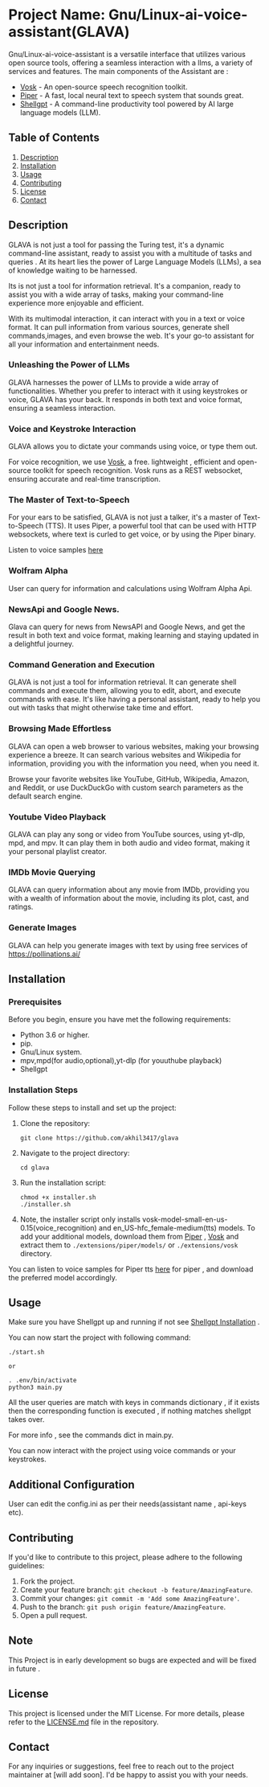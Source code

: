 # Project Name: Gnu/Linux-ai-voice-assistant(GLAVA)

Gnu/Linux-ai-voice-assistant is a versatile interface that utilizes various open source tools, offering a seamless interaction with a llms, a variety of services and features.
The main components of the Assistant are :

- [Vosk](https://alphacephei.com/vosk/) - An open-source speech recognition toolkit.
- [Piper](https://github.com/rhasspy/piper) - A fast, local neural text to speech system that sounds great.
- [Shellgpt](https://github.com/TheR1D/shell_gpt) - A command-line productivity tool powered by AI large language models (LLM).

## Table of Contents
1. [Description](#description)
2. [Installation](#installation)
3. [Usage](#usage)
4. [Contributing](#contributing)
5. [License](#license)
6. [Contact](#contact)

## Description

GLAVA is not just a tool for passing the Turing test, it's a dynamic command-line assistant, ready to assist you with a multitude of tasks and queries . At its heart lies the power of Large Language Models (LLMs), a sea of knowledge waiting to be harnessed.

Its is not just a tool for information retrieval. It's a companion, ready to assist you with a wide array of tasks, making your command-line experience more enjoyable and efficient.

With its multimodal interaction, it can interact with you in a text or voice format. It can pull information from various sources, generate shell commands,images, and even browse the web. It's your go-to assistant for all your information and entertainment needs.


### Unleashing the Power of LLMs

GLAVA harnesses the power of LLMs to provide a wide array of functionalities. Whether you prefer to interact with it using keystrokes or voice, GLAVA has your back. It responds in both text and voice format, ensuring a seamless interaction.

### Voice and Keystroke Interaction

GLAVA allows you to dictate your commands using voice, or type them out.

For voice recognition, we use [Vosk](https://alphacephei.com/vosk/), a free. lightweight , efficient and open-source toolkit for speech recognition. Vosk runs as a REST websocket, ensuring accurate and real-time transcription. 

### The Master of Text-to-Speech

For your ears to be satisfied, GLAVA is not just a talker, it's a master of Text-to-Speech (TTS). It uses Piper, a powerful tool that can be used with HTTP websockets, where text is curled to get voice, or by using the Piper binary.

Listen to voice samples [here](https://rhasspy.github.io/piper-samples/)

### Wolfram Alpha 

User can query for information and calculations  using  Wolfram Alpha Api.

### NewsApi and Google News.

Glava can query for news from NewsAPI and Google News, and get the result in both text and voice format, making learning and staying updated in a delightful journey.

### Command Generation and Execution

GLAVA is not just a tool for information retrieval. It can generate shell commands and execute them, allowing you to edit, abort, and execute commands with ease. It's like having a personal assistant, ready to help you out with tasks that might otherwise take time and effort.

### Browsing Made Effortless

GLAVA can open a web browser to various websites, making your browsing experience a breeze. It can search various websites and Wikipedia for information, providing you with the information you need, when you need it.

Browse your favorite websites like YouTube, GitHub, Wikipedia, Amazon, and Reddit, or use DuckDuckGo with custom search parameters as the default search engine.

### Youtube Video Playback

GLAVA can play any song or video from YouTube sources, using yt-dlp, mpd, and mpv. It can play them in both audio and video format, making it your personal playlist creator.

### IMDb Movie Querying

GLAVA can query information about any movie from IMDb, providing you with a wealth of information about the movie, including its plot, cast, and ratings.

### Generate Images

GLAVA can help you generate images with text by using free services of  https://pollinations.ai/

## Installation

### Prerequisites
Before you begin, ensure you have met the following requirements:

- Python 3.6 or higher.
- pip.
- Gnu/Linux system.
- mpv,mpd(for audio,optional),yt-dlp (for youuthube playback)
- Shellgpt

### Installation Steps

Follow these steps to install and set up the project:

1. Clone the repository:

   ```
   git clone https://github.com/akhil3417/glava
   ```

2. Navigate to the project directory:

   ```
   cd glava
   ```

3. Run the installation script:

   ```
   chmod +x installer.sh
   ./installer.sh
   ```

4. Note, the installer script only installs vosk-model-small-en-us-0.15(voice_recognition) and en_US-hfc_female-medium(tts) models. To add your additional models, download them from [Piper](https://huggingface.co/rhasspy/piper-voices/tree/v1.0.0) , [Vosk](https://alphacephei.com/vosk/models) and extract them to `./extensions/piper/models/` or `./extensions/vosk` directory.

You can listen to voice samples for Piper tts [here](https://rhasspy.github.io/piper-samples/) for piper , and download the preferred model accordingly.

## Usage

Make sure you have Shellgpt  up and running if not see [Shellgpt Installation](https://github.com/TheR1D/shell_gpt/tree/main#installation) .


You can  now start the project with following command:

```
./start.sh

or

. .env/bin/activate
python3 main.py

```


All the user queries are match with keys in commands dictionary , if it exists then the corresponding function is executed , if nothing matches shellgpt takes over.

For more info , see the commands dict in main.py.

You can now interact with the project using voice commands or your keystrokes.

## Additional Configuration

User can edit the config.ini as per their needs(assistant name , api-keys etc).

## Contributing

If you'd like to contribute to this project, please adhere to the following guidelines:

1. Fork the project.
2. Create your feature branch: `git checkout -b feature/AmazingFeature`.
3. Commit your changes: `git commit -m 'Add some AmazingFeature'`.
4. Push to the branch: `git push origin feature/AmazingFeature`.
5. Open a pull request.

## Note

This Project is in early development so bugs are expected and will be fixed in future .

## License

This project is licensed under the MIT License. For more details, please refer to the [LICENSE.md](LICENSE.md) file in the repository.

## Contact

For any inquiries or suggestions, feel free to reach out to the project maintainer at [will add soon]. I'd be happy to assist you with your needs.
